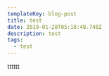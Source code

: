 ```yaml
---
templateKey: blog-post
title: test
date: 2019-01-28T05:18:48.748Z
description: test
tags:
  - test
---
```

tttttt

